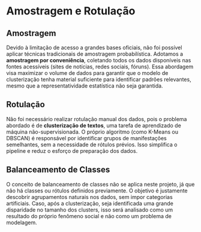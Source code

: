 # Amostragem e Rotulação

## Amostragem

Devido à limitação de acesso a grandes bases oficiais, não foi possível aplicar técnicas tradicionais de amostragem probabilística. Adotamos a **amostragem por conveniência**, coletando todos os dados disponíveis nas fontes acessíveis (sites de notícias, redes sociais, fóruns). Essa abordagem visa maximizar o volume de dados para garantir que o modelo de clusterização tenha material suficiente para identificar padrões relevantes, mesmo que a representatividade estatística não seja garantida.

## Rotulação

Não foi necessário realizar rotulação manual dos dados, pois o problema abordado é de **clusterização de textos**, uma tarefa de aprendizado de máquina não-supervisionada. O próprio algoritmo (como K-Means ou DBSCAN) é responsável por identificar grupos de manifestações semelhantes, sem a necessidade de rótulos prévios. Isso simplifica o pipeline e reduz o esforço de preparação dos dados.

## Balanceamento de Classes

O conceito de balanceamento de classes não se aplica neste projeto, já que não há classes ou rótulos definidos previamente. O objetivo é justamente descobrir agrupamentos naturais nos dados, sem impor categorias artificiais. Caso, após a clusterização, seja identificada uma grande disparidade no tamanho dos clusters, isso será analisado como um resultado do próprio fenômeno social e não como um problema de modelagem.
